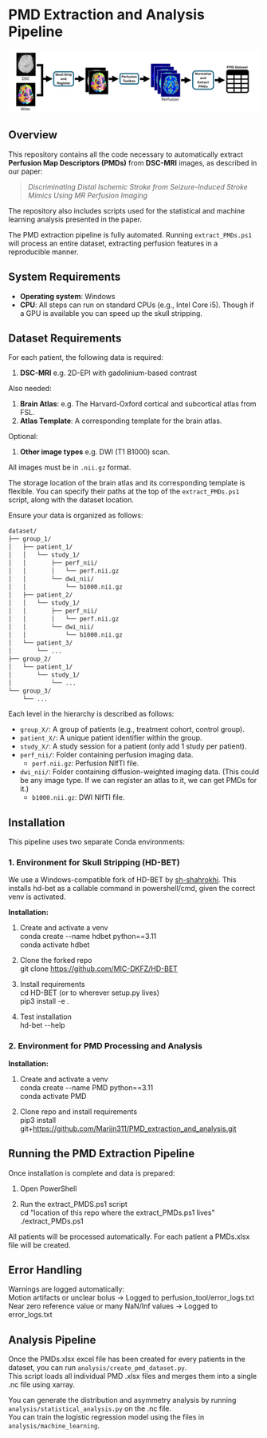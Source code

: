 # PMD Extraction and Analysis Pipeline

<div align="center">
  <img src="graphical_abstract.png" alt="Graphical Abstract" width="700"/>
</div>

## Overview
This repository contains all the code necessary to automatically extract **Perfusion Map Descriptors (PMDs)** from **DSC-MRI** images, as described in our paper:

> *Discriminating Distal Ischemic Stroke from Seizure-Induced Stroke Mimics Using MR Perfusion Imaging*

The repository also includes scripts used for the statistical and machine learning analysis presented in the paper.

The PMD extraction pipeline is fully automated. Running `extract_PMDs.ps1` will process an entire dataset, extracting perfusion features in a reproducible manner.

## System Requirements

- **Operating system**: Windows
- **CPU**: All steps can run on standard CPUs (e.g., Intel Core i5). Though if a GPU is available you can speed up the skull stripping. 

## Dataset Requirements
For each patient, the following data is required:

1. **DSC-MRI** e.g. 2D-EPI with gadolinium-based contrast

Also needed:

1. **Brain Atlas**: e.g. The Harvard-Oxford cortical and subcortical atlas from FSL.
2. **Atlas Template**: A corresponding template for the brain atlas.

Optional:

1. **Other image types** e.g. DWI (T1 B1000) scan.

All images must be in `.nii.gz` format.

The storage location of the brain atlas and its corresponding template is flexible. You can specify their paths at the top of the `extract_PMDs.ps1` script, along with the dataset location.

Ensure your data is organized as follows:

```
dataset/
├── group_1/
│   ├── patient_1/
│   │   └── study_1/
│   │       ├── perf_nii/
│   │       │   └── perf.nii.gz
│   │       └── dwi_nii/
│   │           └── b1000.nii.gz
│   ├── patient_2/
│   │   └── study_1/
│   │       ├── perf_nii/
│   │       │   └── perf.nii.gz
│   │       └── dwi_nii/
│   │           └── b1000.nii.gz
│   └── patient_3/
│       └── ...
├── group_2/
│   └── patient_1/
│       └── study_1/
│           └── ...
└── group_3/
    └── ...
```

Each level in the hierarchy is described as follows:

- `group_X/`: A group of patients (e.g., treatment cohort, control group).
- `patient_X/`: A unique patient identifier within the group.
- `study_X/`: A study session for a patient (only add 1 study per patient).
- `perf_nii/`: Folder containing perfusion imaging data.
  - `perf.nii.gz`: Perfusion NIfTI file.
- `dwi_nii/`: Folder containing diffusion-weighted imaging data. (This could be any image type. If we can register an atlas to it, we can get PMDs for it.)
  - `b1000.nii.gz`: DWI NIfTI file.


## Installation

This pipeline uses two separate Conda environments:

### 1. Environment for Skull Stripping (HD-BET)
We use a Windows-compatible fork of HD-BET by [sh-shahrokhi](https://github.com/sh-shahrokhi/HD-BET/tree/master).
This installs hd-bet as a callable command in powershell/cmd, given the correct venv is activated.

**Installation:**
1. Create and activate a venv<br>
conda create --name hdbet python==3.11<br>
conda activate hdbet

2. Clone the forked repo<br> 
git clone https://github.com/MIC-DKFZ/HD-BET

3. Install requirements<br>
cd HD-BET (or to wherever setup.py lives)<br>
pip3 install -e .

4. Test installation<br>
hd-bet --help


### 2. Environment for PMD Processing and Analysis

**Installation:**
1. Create and activate a venv<br>
conda create --name PMD python==3.11<br>
conda activate PMD

2. Clone repo and install requirements<br>
pip3 install git+https://github.com/Marijn311/PMD_extraction_and_analysis.git

## Running the PMD Extraction Pipeline
Once installation is complete and data is prepared:

1. Open PowerShell

2. Run the extract_PMDS.ps1 script<br>
cd "location of this repo where the extract_PMDs.ps1 lives"<br>
./extract_PMDs.ps1

All patients will be processed automatically. For each patient a PMDs.xlsx file will be created.

## Error Handling
Warnings are logged automatically:<br>
Motion artifacts or unclear bolus → Logged to perfusion_tool/error_logs.txt<br>
Near zero reference value or many NaN/Inf values → Logged to error_logs.txt

## Analysis Pipeline
Once the PMDs.xlsx excel file has been created for every patients in the dataset, you can run `analysis/create_pmd_dataset.py`.<br>
This script loads all individual PMD .xlsx files and merges them into a single .nc file using xarray.

You can generate the distribution and asymmetry analysis by running `analysis/statistical_analysis.py` on the .nc file.<br>
You can train the logistic regression model using the files in `analysis/machine_learning`.
